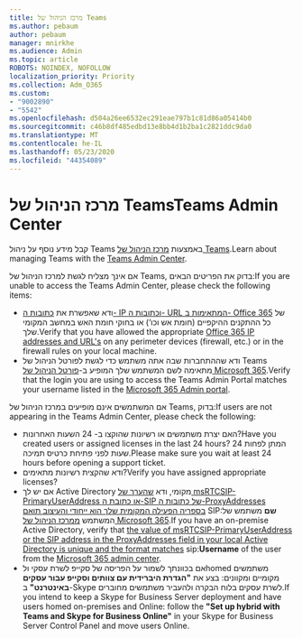 ```yaml
---
title: מרכז הניהול של Teams
ms.author: pebaum
author: pebaum
manager: mnirkhe
ms.audience: Admin
ms.topic: article
ROBOTS: NOINDEX, NOFOLLOW
localization_priority: Priority
ms.collection: Adm_O365
ms.custom:
- "9002890"
- "5542"
ms.openlocfilehash: d504a26ee6532ec291eae797b1c81d86a05414b0
ms.sourcegitcommit: c46b8df485edbd13e8bb4d1b2ba1c2821ddc9da0
ms.translationtype: MT
ms.contentlocale: he-IL
ms.lasthandoff: 05/23/2020
ms.locfileid: "44354089"
---
```

# <a name="teams-admin-center"></a><span data-ttu-id="74d0e-102">מרכז הניהול של Teams</span><span class="sxs-lookup"><span data-stu-id="74d0e-102">Teams Admin Center</span></span>

<span data-ttu-id="74d0e-103">קבל מידע נוסף על ניהול Teams באמצעות [מרכז הניהול של Teams](https://docs.microsoft.com/microsoftteams/manage-teams-skypeforbusiness-admin-center).</span><span class="sxs-lookup"><span data-stu-id="74d0e-103">Learn about managing Teams with the [Teams Admin Center](https://docs.microsoft.com/microsoftteams/manage-teams-skypeforbusiness-admin-center).</span></span>

<span data-ttu-id="74d0e-104">אם אינך מצליח לגשת למרכז הניהול של Teams, בדוק את הפריטים הבאים:</span><span class="sxs-lookup"><span data-stu-id="74d0e-104">If you are unable to access the Teams Admin Center, please check the following items:</span></span>

- <span data-ttu-id="74d0e-105">ודא שאפשרת את [כתובות ה- IP וכתובות ה- URL המתאימות ב- Office 365](https://docs.microsoft.com/Office365/Enterprise/office-365-ip-web-service) של כל ההתקנים ההיקפיים (חומת אש וכו‘) או בחוקי חומת האש במחשב המקומי שלך.</span><span class="sxs-lookup"><span data-stu-id="74d0e-105">Verify that you have allowed the appropriate [Office 365 IP addresses and URL's](https://docs.microsoft.com/Office365/Enterprise/office-365-ip-web-service) on any perimeter devices (firewall, etc.) or in the firewall rules on your local machine.</span></span>
- <span data-ttu-id="74d0e-106">ודא שההתחברות שבה אתה משתמש כדי לגשת לפורטל הניהול של Teams מתאימה לשם המשתמש שלך המופיע ב-[פורטל הניהול של Microsoft 365](https://admin.microsoft.com/Adminportal/Home?source=applauncher#/users).</span><span class="sxs-lookup"><span data-stu-id="74d0e-106">Verify that the login you are using to access the Teams Admin Portal matches your username listed in the [Microsoft 365 Admin portal](https://admin.microsoft.com/Adminportal/Home?source=applauncher#/users).</span></span>

<span data-ttu-id="74d0e-107">אם המשתמשים אינם מופיעים במרכז הניהול של Teams, בדוק:</span><span class="sxs-lookup"><span data-stu-id="74d0e-107">If users are not appearing in the Teams Admin Center, please check the following:</span></span>

- <span data-ttu-id="74d0e-108">האם יצרת משתמשים או רשיונות שהוקצו ב- 24 השעות האחרונות?</span><span class="sxs-lookup"><span data-stu-id="74d0e-108">Have you created users or assigned licenses in the last 24 hours?</span></span> <span data-ttu-id="74d0e-109">המתן לפחות 24 שעות לפני פתיחת כרטיס תמיכה.</span><span class="sxs-lookup"><span data-stu-id="74d0e-109">Please make sure you wait at least 24 hours before opening a support ticket.</span></span>
- <span data-ttu-id="74d0e-110">ודא שהקצית רשיונות מתאימים?</span><span class="sxs-lookup"><span data-stu-id="74d0e-110">Verify you have assigned appropriate licenses?</span></span>
- <span data-ttu-id="74d0e-111">אם יש לך Active Directory מקומי, ודא [שהערך של msRTCSIP-PrimaryUserAddress או כתובת ה-SIP של כתובות ה-ProxyAddresses בספריה הפעילה המקומית שלך הוא ייחודי והעיצוב תואם](https://docs.microsoft.com/skypeforbusiness/troubleshoot/online-configuration/msrtcsip-primaryuseraddress-proxyaddaddress) SIP:**שם** משתמש של המשתמש [ממרכז הניהול של Microsoft 365](https://admin.microsoft.com/Adminportal/Home?source=applauncher#/users).</span><span class="sxs-lookup"><span data-stu-id="74d0e-111">If you have an on-premise Active Directory, verify that [the value of msRTCSIP-PrimaryUserAddress or the SIP address in the ProxyAddresses field in your local Active Directory is unique and the format matches](https://docs.microsoft.com/skypeforbusiness/troubleshoot/online-configuration/msrtcsip-primaryuseraddress-proxyaddaddress) sip:**Username** of the user from the [Microsoft 365 admin center](https://admin.microsoft.com/Adminportal/Home?source=applauncher#/users).</span></span>
- <span data-ttu-id="74d0e-112">אם בכוונתך לשמור על הפריסה של סקייפ לשרת עסקי ולhomed משתמשים מקומיים ומקוונים: בצע את **"הגדרת היברידית עם צוותים וסקייפ עבור עסקים באינטרנט"** ב-Skype לשרת עסקים בלוח הבקרה ולהעביר משתמשים מחוברים.</span><span class="sxs-lookup"><span data-stu-id="74d0e-112">If you intend to keep a Skype for Business Server deployment and have users homed on-premises and Online: follow the **"Set up hybrid with Teams and Skype for Business Online"** in your Skype for Business Server Control Panel and move users Online.</span></span>
